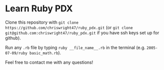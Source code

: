 # Learn Ruby PDX

Clone this repository with `git clone https://github.com/chriswright47/ruby_pdx.git` (or `git clone git@github.com:chriswright47/ruby_pdx.git` if you have ssh keys set up for github).

Run any `.rb` file by typing `ruby __file_name__.rb` in the terminal (e.g. `2005-07-09/ruby basic_math.rb`).

Feel free to contact me with any questions!
